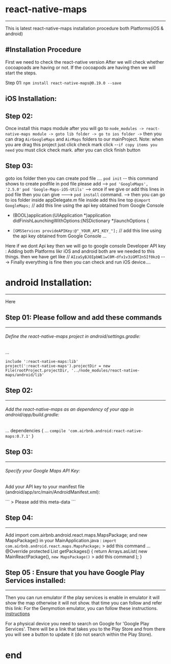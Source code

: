 # react-native-maps
--------------------------
This is latest react-native-maps installation procedure both Platforms(iOS &amp; android)

#Installation Procedure
--------------------------
First we need to check the react-native version 
After we will check whether cocoapoads are having or not.
If the cocoapods are having then we will start the steps.

Step 01:  `npm install react-native-maps@0.19.0 --save`

iOS Installation:
--------------------------
## Step 02: 
Once install this maps module after you will go to `node_modules -> react-native-maps module -> goto lib folder -> go to ios folder ->` then you can drag `AirGoogleMaps` and `AirMaps` folders to our mainProject. 
Note: when you are drag this project just click check mark  click --`if copy items you need` you must click check mark. after you can click finish button

## Step 03: 
goto ios folder then you can create pod file .... 
`pod init` -- this command shows to create podfile
in pod file please add -->  `pod 'GoogleMaps', '2.5.0'`
                            `pod 'Google-Maps-iOS-Utils'`
--> once if we give  or add this lines in pod  file then you can give ---> `pod install` command.
-->
then you can go to ios folder inside appDelegate.m file inside add this line top 
`@import GoogleMaps;`   // add this line using the api key obtained from Google Console

- (BOOL)application:(UIApplication *)application didFinishLaunchingWithOptions:(NSDictionary *)launchOptions
{
+  `[GMSServices provideAPIKey:@"_YOUR_API_KEY_"];` // add this line using the api key obtained from Google Console
... 

Here if we dont Api key then we will go to google console Developer API key : 
Adding both Platforms likr iOS and android both are we needed to this things.
then we have get like // `AIzaSyBJOIpbWE1wC0M-dfx1v3iGMT2n5If0kzQ`
---> Finally everything is fine then you can check  and run iOS device....


# android Installation:
------------------------

Here 

## Step 01: Please follow and add these commands
-----------
###### Define the react-native-maps project in android/settings.gradle:
...
```
include ':react-native-maps:lib'
project(':react-native-maps').projectDir = new File(rootProject.projectDir, '../node_modules/react-native-maps/android/lib'
```

## Step 02: 
-----------
###### Add the react-native-maps as an dependency of your app in android/app/build.gradle:
...
dependencies {
  ...
  `compile 'com.airbnb.android:react-native-maps:0.7.1'`
}

## Step 03: 
-----------
###### Specify your Google Maps API Key:

Add your API key to your manifest file (android/app/src/main/AndroidManifest.xml):

<application>
   <!-- You will only need to add this meta-data tag, but make sure it's a child of application -->
  ```        > Please add this meta-data
   <meta-data
     android:name="com.google.android.geo.API_KEY"
     android:value="Your Google maps API Key Here"/>
  ```
</application>


## Step 04: 
------------
Add import com.airbnb.android.react.maps.MapsPackage; and new MapsPackage() in your MainApplication.java :
`import com.airbnb.android.react.maps.MapsPackage;`    > add this command
...
    @Override
    protected List<ReactPackage> getPackages() {
        return Arrays.<ReactPackage>asList(
                new MainReactPackage(),
                `new MapsPackage()`    > add this command
        );
    }
  
  
  
  ## Step 05 : Ensure that you have Google Play Services installed:
  --------------
  
  Then you can run emulator if the play services is enable in emulator it will show the map otherwise it will not show. 
  that time you can follow and refer this link: 
  For the Genymotion emulator, you can follow these instructions.
  [instructions](https://www.genymotion.com/help/desktop/faq/#google-play-services)
  
  For a physical device you need to search on Google for 'Google Play Services'. There will be a link that takes you to the   Play Store and from there you will see a button to update it (do not search within the Play Store).



# end





